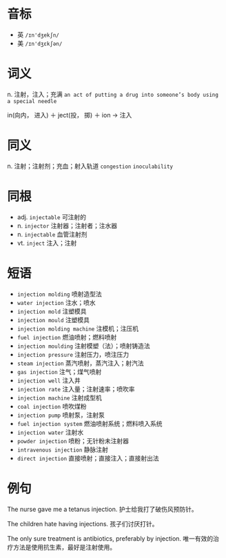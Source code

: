 # 音标

- 英 `/ɪn'dʒekʃn/`
- 美 `/ɪn'dʒɛkʃən/`

# 词义

n. 注射，注入；充满
`an act of putting a drug into someone’s body using a special needle`



in(向内， 进入) ＋ ject(投， 掷) ＋ ion → 注入

# 同义

n. 注射；注射剂；充血；射入轨道
`congestion` `inoculability`

# 同根

- adj. `injectable` 可注射的
- n. `injector` 注射器；注射者；注水器
- n. `injectable` 血管注射剂
- vt. `inject` 注入；注射

# 短语

- `injection molding` 喷射造型法
- `water injection` 注水；喷水
- `injection mold` 注塑模具
- `injection mould` 注塑模具
- `injection molding machine` 注模机；注压机
- `fuel injection` 燃油喷射；燃料喷射
- `injection moulding` 注射模塑（法）；喷射铸造法
- `injection pressure` 注射压力，喷注压力
- `steam injection` 蒸汽喷射，蒸汽注入；射汽法
- `gas injection` 注气；煤气喷射
- `injection well` 注入井
- `injection rate` 注入量；注射速率；喷吹率
- `injection machine` 注射成型机
- `coal injection` 喷吹煤粉
- `injection pump` 喷射泵，注射泵
- `fuel injection system` 燃油喷射系统；燃料喷入系统
- `injection water` 注射水
- `powder injection` 喷粉；无针粉未注射器
- `intravenous injection` 静脉注射
- `direct injection` 直接喷射；直接注入；直接射出法

# 例句

The nurse gave me a tetanus injection.
护士给我打了破伤风预防针。

The children hate having injections.
孩子们讨厌打针。

The only sure treatment is antibiotics, preferably by injection.
唯一有效的治疗方法是使用抗生素，最好是注射使用。


